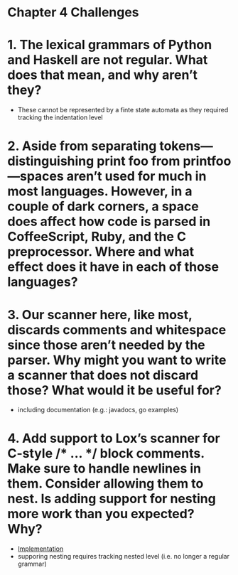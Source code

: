 Chapter 4 Challenges
====================

# 1. The lexical grammars of Python and Haskell are not regular. What does that mean, and why aren’t they?

* These cannot be represented by a finte state automata as they required tracking the indentation level

# 2. Aside from separating tokens—distinguishing print foo from printfoo—spaces aren’t used for much in most languages. However, in a couple of dark corners, a space does affect how code is parsed in CoffeeScript, Ruby, and the C preprocessor. Where and what effect does it have in each of those languages?

# 3. Our scanner here, like most, discards comments and whitespace since those aren’t needed by the parser. Why might you want to write a scanner that does not discard those? What would it be useful for?

* including documentation (e.g.: javadocs, go examples)

# 4. Add support to Lox’s scanner for C-style /* ... */ block comments. Make sure to handle newlines in them. Consider allowing them to nest. Is adding support for nesting more work than you expected? Why?

* [Implementation](./block-style-comments)
* supporing nesting requires tracking nested level (i.e. no longer a regular grammar)

